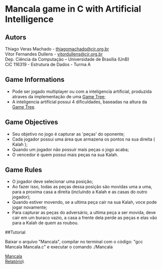 # Mancala game in C with Artificial Intelligence

## Autors
Thiago Veras Machado - thiagomachado@cjr.org.br\
Vitor Fernandes Dullens - vitordullens@cjr.org.br\
Dep. Ciência da Computação – Universidade de Brası́lia (UnB)\
CiC 116319 - Estrutura de Dados - Turma A

## Game Informations
- Pode ser jogado multiplayer ou com a inteligencia artificial, produzida atraves da implementação de uma [Game Tree](https://en.wikipedia.org/wiki/Game_tree);
- A inteligencia artificial possui 4 dificuldades, baseadas na altura da [Game Tree](https://en.wikipedia.org/wiki/Game_tree).

## Game Objectives

- Seu objetivo no jogo é capturar as 'peças' do oponente;
- Cada jogador possui uma área que armazena os pontos na sua direita ( Kalah );
- Quando um jogador não possuir mais peças o jogo acaba;
- O vencedor é quem possui mais peças na sua Kalah.

## Game Rules

- O jogador deve selecionar uma posição;
- Ao fazer isso, todas as peças dessa posição são movidas uma a uma, para a proxima casa a direita (incluindo a Kalah e as casas do outro jogador);
- Quando estiver movendo, se a ultima peça cair na sua Kalah, voce pode jogar novamente;
- Para capturar as peças do adversário, a ultima peça a ser movida, deve cair em um buraco vazio, a casa a frente dela perde as peças e elas vão para a Kalah de quem as roubou.

##Tutorial

Baixar o arquivo "Mancala", compilar no terminal com o código: "gcc Mancala Mancala.c" e executar o comando ./Mancala

[Mancala](Mancala.c)\
[Relatório](Report.pdf)\
